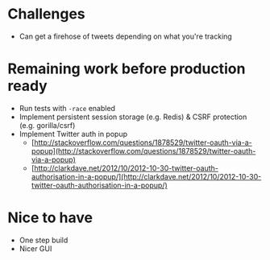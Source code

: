 # Challenges

- Can get a firehose of tweets depending on what you're tracking

# Remaining work before production ready

- Run tests with `-race` enabled
- Implement persistent session storage (e.g. Redis) & CSRF protection (e.g. gorilla/csrf)
- Implement Twitter auth in popup 
    - [http://stackoverflow.com/questions/1878529/twitter-oauth-via-a-popup](http://stackoverflow.com/questions/1878529/twitter-oauth-via-a-popup)
    - [http://clarkdave.net/2012/10/2012-10-30-twitter-oauth-authorisation-in-a-popup/](http://clarkdave.net/2012/10/2012-10-30-twitter-oauth-authorisation-in-a-popup/)

# Nice to have

- One step build
- Nicer GUI